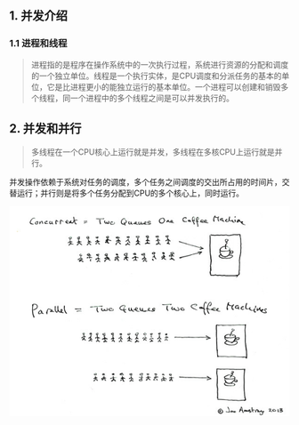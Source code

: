 ## 1. 并发介绍
### 1.1 进程和线程
> 进程指的是程序在操作系统中的一次执行过程，系统进行资源的分配和调度的一个独立单位。线程是一个执行实体，是CPU调度和分派任务的基本的单位，它是比进程更小的能独立运行的基本单位。一个进程可以创建和销毁多个线程，同一个进程中的多个线程之间是可以并发执行的。  
## 2. 并发和并行
> 多线程在一个CPU核心上运行就是并发，多线程在多核CPU上运行就是并行。  

并发操作依赖于系统对任务的调度，多个任务之间调度的交出所占用的时间片，交替运行；并行则是将多个任务分配到CPU的多个核心上，同时运行。

![](./img/v2-674f0d37fca4fac1bd2df28a2b78e633_r.jpg)